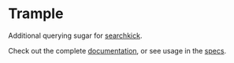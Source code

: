 # Trample

Additional querying sugar for [searchkick](https://github.com/ankane/searchkick).

Check out the complete [documentation](http://richmolj.github.io/trample), or see usage in the [specs](https://github.com/richmolj/trample/blob/master/spec/integration/search_spec.rb).
